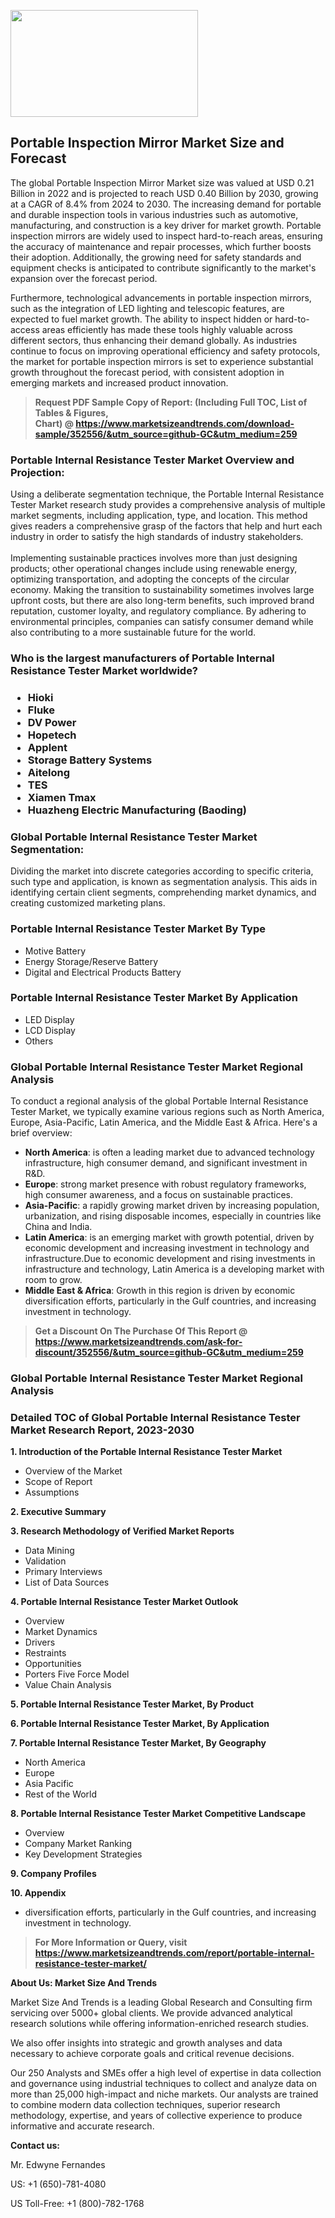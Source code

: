 <p><img class="alignnone size-medium wp-image-20088" src="https://ffe5etoiles.com/wp-content/uploads/2024/12/MST1-300x171.png" alt="" width="300" height="171" /></p><h2>Portable Inspection Mirror Market Size and Forecast</h2><p>The global Portable Inspection Mirror Market size was valued at USD 0.21 Billion in 2022 and is projected to reach USD 0.40 Billion by 2030, growing at a CAGR of 8.4% from 2024 to 2030. The increasing demand for portable and durable inspection tools in various industries such as automotive, manufacturing, and construction is a key driver for market growth. Portable inspection mirrors are widely used to inspect hard-to-reach areas, ensuring the accuracy of maintenance and repair processes, which further boosts their adoption. Additionally, the growing need for safety standards and equipment checks is anticipated to contribute significantly to the market's expansion over the forecast period.</p><p>Furthermore, technological advancements in portable inspection mirrors, such as the integration of LED lighting and telescopic features, are expected to fuel market growth. The ability to inspect hidden or hard-to-access areas efficiently has made these tools highly valuable across different sectors, thus enhancing their demand globally. As industries continue to focus on improving operational efficiency and safety protocols, the market for portable inspection mirrors is set to experience substantial growth throughout the forecast period, with consistent adoption in emerging markets and increased product innovation.</p></p><blockquote id="" class=""><strong>Request PDF Sample Copy of Report: (Including Full TOC, List of Tables &amp; Figures, Chart)&nbsp;@&nbsp;<strong><a href="https://www.marketsizeandtrends.com/download-sample/352556/&utm_source=github-GC&utm_medium=259" target="_blank">https://www.marketsizeandtrends.com/download-sample/352556/&utm_source=github-GC&utm_medium=259</a></strong></strong></blockquote><h3 id="" class="">Portable Internal Resistance Tester Market&nbsp;Overview and Projection:</h3><p id="" class="">Using a deliberate segmentation technique, the Portable Internal Resistance Tester Market research study provides a comprehensive analysis of multiple market segments, including application, type, and location. This method gives readers a comprehensive grasp of the factors that help and hurt each industry in order to satisfy the high standards of industry stakeholders. <br /> <br />Implementing sustainable practices involves more than just designing products; other operational changes include using renewable energy, optimizing transportation, and adopting the concepts of the circular economy. Making the transition to sustainability sometimes involves large upfront costs, but there are also long-term benefits, such improved brand reputation, customer loyalty, and regulatory compliance. By adhering to environmental principles, companies can satisfy consumer demand while also contributing to a more sustainable future for the world.</p><h3 id="" class="">Who is the largest manufacturers of&nbsp;Portable Internal Resistance Tester Market worldwide?</h3><h3 class=""><p><ul><li>Hioki </li><li> Fluke </li><li> DV Power </li><li> Hopetech </li><li> Applent </li><li> Storage Battery Systems </li><li> Aitelong </li><li> TES </li><li> Xiamen Tmax </li><li> Huazheng Electric Manufacturing (Baoding)</li></ul></p></h3><h3 id="" class="">Global&nbsp;Portable Internal Resistance Tester Market Segmentation:</h3><p id="" class="">Dividing the market into discrete categories according to specific criteria, such type and application, is known as segmentation analysis. This aids in identifying certain client segments, comprehending market dynamics, and creating customized marketing plans.</p><h3 id="" class="">Portable Internal Resistance Tester Market&nbsp;By Type</h3><p><p><ul><li>Motive Battery</li><li> Energy Storage/Reserve Battery</li><li> Digital and Electrical Products Battery</p></li></ul></p></p><h3 id="" class="">Portable Internal Resistance Tester Market&nbsp;By Application</h3><p class=""><p><ul><li>LED Display</li><li> LCD Display</li><li> Others</li></ul></p></p><h3 id="" class="">Global Portable Internal Resistance Tester Market Regional Analysis</h3><p id="" class="">To conduct a regional analysis of the global Portable Internal Resistance Tester Market, we typically examine various regions such as North America, Europe, Asia-Pacific, Latin America, and the Middle East &amp; Africa. Here's a brief overview:</p><ul><li><strong>North America</strong>: is often a leading market due to advanced technology infrastructure, high consumer demand, and significant investment in R&amp;D.</li><li><strong>Europe</strong>: strong market presence with robust regulatory frameworks, high consumer awareness, and a focus on sustainable practices.</li><li><strong>Asia-Pacific</strong>: a rapidly growing market driven by increasing population, urbanization, and rising disposable incomes, especially in countries like China and India.</li><li><strong>Latin America</strong>: is an emerging market with growth potential, driven by economic development and increasing investment in technology and infrastructure.Due to economic development and rising investments in infrastructure and technology, Latin America is a developing market with room to grow.</li><li><strong>Middle East &amp; Africa</strong>: Growth in this region is driven by economic diversification efforts, particularly in the Gulf countries, and increasing investment in technology.</li></ul><blockquote id="" class=""><strong>Get a Discount On The Purchase Of This Report @ <strong><a href="https://www.marketsizeandtrends.com/ask-for-discount/352556/&utm_source=github-GC&utm_medium=259" target="_blank">https://www.marketsizeandtrends.com/ask-for-discount/352556/&utm_source=github-GC&utm_medium=259</a></strong></strong></blockquote><h3 id="" class="">Global Portable Internal Resistance Tester Market Regional Analysis</h3><h3 id="" class="">Detailed TOC of Global Portable Internal Resistance Tester Market Research Report, 2023-2030</h3><p id="" class=""><strong>1. Introduction of the Portable Internal Resistance Tester Market</strong></p><ul><li>Overview of the Market</li><li>Scope of Report</li><li>Assumptions</li></ul><p id="" class=""><strong>2. Executive Summary</strong></p><p id="" class=""><strong>3. Research Methodology of Verified Market Reports</strong></p><ul><li>Data Mining</li><li>Validation</li><li>Primary Interviews</li><li>List of Data Sources</li></ul><p id="" class=""><strong>4. Portable Internal Resistance Tester Market Outlook</strong></p><ul><li>Overview</li><li>Market Dynamics</li><li>Drivers</li><li>Restraints</li><li>Opportunities</li><li>Porters Five Force Model</li><li>Value Chain Analysis</li></ul><p id="" class=""><strong>5. Portable Internal Resistance Tester Market, By Product</strong></p><p id="" class=""><strong>6. Portable Internal Resistance Tester Market, By Application</strong></p><p id="" class=""><strong>7. Portable Internal Resistance Tester Market, By Geography</strong></p><ul><li>North America</li><li>Europe</li><li>Asia Pacific</li><li>Rest of the World</li></ul><p id="" class=""><strong>8. Portable Internal Resistance Tester Market Competitive Landscape</strong></p><ul><li>Overview</li><li>Company Market Ranking</li><li>Key Development Strategies</li></ul><p id="" class=""><strong>9. Company Profiles</strong></p><p id="" class=""><strong>10. Appendix</strong></p><ul><li>diversification efforts, particularly in the Gulf countries, and increasing investment in technology.</li></ul><blockquote id="" class=""><strong>For More Information or Query, visit <strong><strong><a href="https://www.marketsizeandtrends.com/report/portable-internal-resistance-tester-market/" target="_blank">https://www.marketsizeandtrends.com/report/portable-internal-resistance-tester-market/</a></strong></strong></strong></blockquote><p id="" class=""><strong>About Us: Market Size And Trends</strong></p><p id="" class="">Market Size And Trends is a leading Global Research and Consulting firm servicing over 5000+ global clients. We provide advanced analytical research solutions while offering information-enriched research studies.</p><p id="" class="">We also offer insights into strategic and growth analyses and data necessary to achieve corporate goals and critical revenue decisions.</p><p id="" class="">Our 250 Analysts and SMEs offer a high level of expertise in data collection and governance using industrial techniques to collect and analyze data on more than 25,000 high-impact and niche markets. Our analysts are trained to combine modern data collection techniques, superior research methodology, expertise, and years of collective experience to produce informative and accurate research.</p><p id="" class=""><strong>Contact us:</strong></p><p id="" class="">Mr. Edwyne Fernandes</p><p id="" class="">US: +1 (650)-781-4080</p><p id="" class="">US Toll-Free: +1 (800)-782-1768</p>
